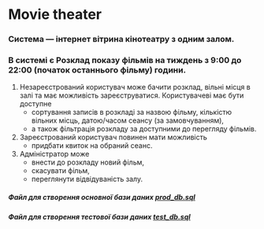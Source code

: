# Movie theater

### Система — інтернет вітрина кінотеатру з одним залом. 
### В системі є Розклад показу фільмів на тиждень з 9:00 до 22:00 (початок останнього фільму) години.
1. Незареєстрований користувач може бачити розклад, вільні місця в залі та має можливість зареєструватися.
 Користувачеві має бути доступне 
   * сортування записів в розкладі за назвою фільму, кількістю вільних місць,  датою/часом сеансу (за замовчуванням),
   * а також фільтрація розкладу за доступними до перегляду фільмів.
2. Зареєстрований користувач повинен мати можливість 
   * придбати квиток на обраний сеанс.
3. Адміністратор може 
   * внести до розкладу новий фільм,
   * скасувати фільм,
   * переглянути відвідуваність залу.
    
##### Файл для створення основної бази даних [prod_db.sql](prod_db.sql)
##### Файл для створення тестової бази даних [test_db.sql](test_db.sql)

